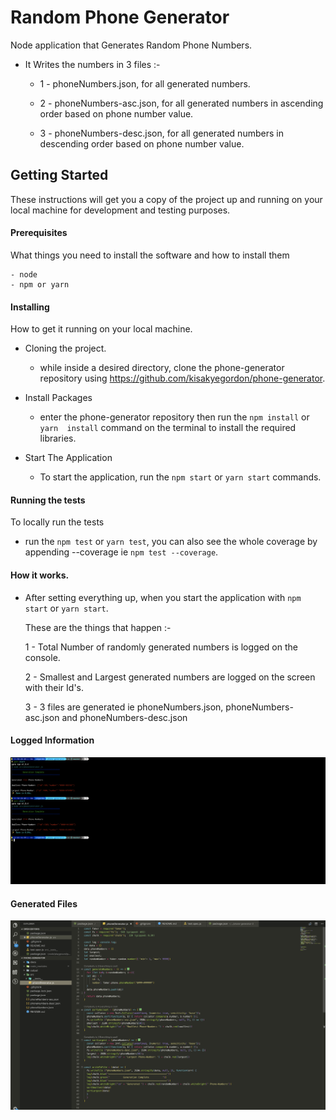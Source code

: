 # Random Phone Generator

Node application that Generates Random Phone Numbers.
- It Writes the numbers in 3 files :-
  - 1 - phoneNumbers.json, for all generated numbers.

  - 2 - phoneNumbers-asc.json, for all generated numbers in ascending order based on phone number value.

  - 3 - phoneNumbers-desc.json, for all generated numbers in descending order based on phone number value.

## Getting Started

These instructions will get you a copy of the project up and running on your local machine for development and testing purposes.

#### Prerequisites

What things you need to install the software and how to install them

```
- node
- npm or yarn
```

#### Installing

How to get it running on your local machine.

- Cloning the project.

  * while inside a desired directory, clone the phone-generator repository using https://github.com/kisakyegordon/phone-generator.

- Install Packages

  * enter the phone-generator repository then run the `npm install` or `yarn  install` command on the terminal to install the required libraries.

- Start The Application

  * To start the application, run the `npm start` or `yarn start` commands.


#### Running the tests

To locally run the tests

  * run the `npm test` or `yarn test`, you can also see the whole coverage by appending --coverage ie `npm test --coverage`.


#### How it works.

- After setting everything up, when you start the application with `npm start` or `yarn start`.

  These are the things that happen :-

  1 - Total Number of randomly generated numbers is logged on the console.

  2 - Smallest and Largest generated numbers are logged on the screen with their Id's.

  3 - 3 files are generated ie phoneNumbers.json, phoneNumbers-asc.json and phoneNumbers-desc.json


#### Logged Information
  ![Screenshot](./docs/screenshot.png)

#### Generated Files
  ![Screenshot](./docs/screenshot2.png)



